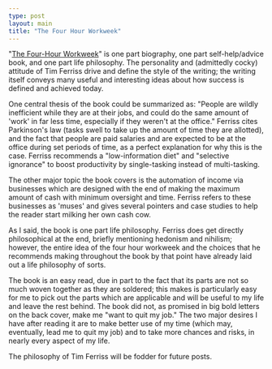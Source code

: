 ```yaml
---
type: post
layout: main
title: "The Four Hour Workweek"
---
```

"[The Four-Hour Workweek](http://www.fourhourworkweek.com/blog/)" is one part
biography, one part self-help/advice book, and one part life philosophy. The
personality and (admittedly cocky) attitude of Tim Ferriss drive and define
the style of the writing; the writing itself conveys many useful and
interesting ideas about how success is defined and achieved today.

  
One central thesis of the book could be summarized as: "People are wildly
inefficient while they are at their jobs, and could do the same amount of
'work' in far less time, especially if they weren't at the office." Ferriss
cites Parkinson's law (tasks swell to take up the amount of time they are
allotted), and the fact that people are paid salaries and are expected to be
at the office during set periods of time, as a perfect explanation for why
this is the case. Ferriss recommends a "low-information diet" and "selective
ignorance" to boost productivity by single-tasking instead of multi-tasking.

  
The other major topic the book covers is the automation of income via
businesses which are designed with the end of making the maximum amount of
cash with minimum oversight and time. Ferriss refers to these businesses as
'muses' and gives several pointers and case studies to help the reader start
milking her own cash cow.

  
As I said, the book is one part life philosophy. Ferriss does get directly
philosophical at the end, briefly mentioning hedonism and nihilism; however,
the entire idea of the four hour workweek and the choices that he recommends
making throughout the book by that point have already laid out a life
philosophy of sorts.

  
The book is an easy read, due in part to the fact that its parts are not so
much woven together as they are soldered; this makes is particularly easy for
me to pick out the parts which are applicable and will be useful to my life
and leave the rest behind. The book did not, as promised in big bold letters
on the back cover, make me "want to quit my job." The two major desires I have
after reading it are to make better use of my time (which may, eventually,
lead me to quit my job) and to take more chances and risks, in nearly every
aspect of my life.

  
The philosophy of Tim Ferriss will be fodder for future posts.

